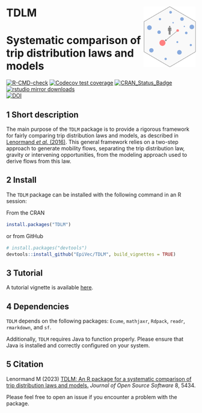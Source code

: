 # __TDLM__ <img src="man/figures/logo.png" align="right" alt="" width="138" />

# Systematic comparison of trip distribution laws and models 

<!-- badges: start -->
[![R-CMD-check](https://github.com/EpiVec/TDLM/workflows/R-CMD-check/badge.svg)](https://github.com/EpiVec/TDLM/actions)
[![Codecov test coverage](https://codecov.io/gh/EpiVec/TDLM/branch/master/graph/badge.svg)](https://app.codecov.io/gh/EpiVec/TDLM?branch=master)
[![CRAN_Status_Badge](https://www.r-pkg.org/badges/version/TDLM)](https://cran.r-project.org/package=TDLM)
[![rstudio mirror downloads](https://cranlogs.r-pkg.org/badges/TDLM)](https://r-pkg.org:443/pkg/TDLM)  
[![DOI](https://joss.theoj.org/papers/10.21105/joss.05434/status.svg)](https://doi.org/10.21105/joss.05434)
<!-- badges: end -->

## 1 Short description

The main purpose of the `TDLM` package is to provide a rigorous framework for 
fairly comparing trip distribution laws and models, as described in 
[Lenormand *et al.* (2016)](https://doi.org/10.1016/j.jtrangeo.2015.12.008). 
This general framework relies on a two-step approach to generate mobility flows,
separating the trip distribution law, gravity or intervening opportunities, from
the modeling approach used to derive flows from this law.

## 2 Install

The `TDLM` package can be installed with the following command in an R session:

From the CRAN

``` r
install.packages("TDLM")
```

or from GitHub

``` r
# install.packages("devtools")
devtools::install_github("EpiVec/TDLM", build_vignettes = TRUE)
```

## 3 Tutorial

A tutorial vignette is available [here](https://epivec.github.io/TDLM/articles/TDLM.html).

## 4 Dependencies

`TDLM` depends on the following packages: `Ecume`, `mathjaxr`, `Rdpack`, `readr`, 
`rmarkdown`, and `sf`. 

Additionally, `TDLM` requires Java to function properly. Please ensure that Java 
is installed and correctly configured on your system.

## 5  Citation

Lenormand M (2023) [TDLM: An R package for a systematic comparison of
trip distribution laws and models.](https://joss.theoj.org/papers/10.21105/joss.05434#) 
*Journal of Open Source Software* 8, 5434.

Please feel free to open an issue if you encounter a problem
with the package.
